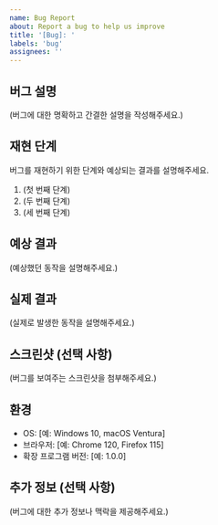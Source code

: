 ```yaml
---
name: Bug Report
about: Report a bug to help us improve
title: '[Bug]: '
labels: 'bug'
assignees: ''
---
```


## 버그 설명

(버그에 대한 명확하고 간결한 설명을 작성해주세요.)

## 재현 단계

버그를 재현하기 위한 단계와 예상되는 결과를 설명해주세요.

1. (첫 번째 단계)
2. (두 번째 단계)
3. (세 번째 단계)

## 예상 결과

(예상했던 동작을 설명해주세요.)

## 실제 결과

(실제로 발생한 동작을 설명해주세요.)

## 스크린샷 (선택 사항)

(버그를 보여주는 스크린샷을 첨부해주세요.)

## 환경

- OS: [예: Windows 10, macOS Ventura]
- 브라우저: [예: Chrome 120, Firefox 115]
- 확장 프로그램 버전: [예: 1.0.0]

## 추가 정보 (선택 사항)

(버그에 대한 추가 정보나 맥락을 제공해주세요.)
